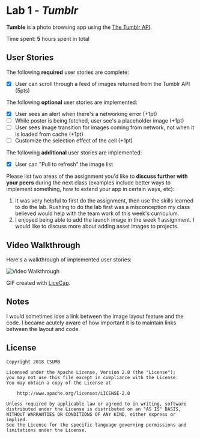 # Lab 1 - *Tumblr*

**Tumble** is a photo browsing app using the [The Tumblr API](https://www.tumblr.com/docs/en/api/v2#posts).

Time spent: **5** hours spent in total

## User Stories

The following **required** user stories are complete:

- [x] User can scroll through a feed of images returned from the Tumblr API (5pts)

The following **optional** user stories are implemented:

- [x] User sees an alert when there's a networking error (+1pt)
- [ ] While poster is being fetched, user see's a placeholder image (+1pt)
- [ ] User sees image transition for images coming from network, not when it is loaded from cache (+1pt)
- [ ] Customize the selection effect of the cell (+1pt)

The following **additional** user stories are implemented:

- [x] User can "Pull to refresh" the image list

Please list two areas of the assignment you'd like to **discuss further with your peers** during the next class (examples include better ways to implement something, how to extend your app in certain ways, etc):

1. It was very helpful to first do the assignment, then use the skills learned to do the lab. Rushing to do the lab first was a misconception my class believed would help with the team work of this week's curriculum.
2. I enjoyed being able to add the launch image in the week 1 assignment. I would like to discuss more about adding asset images to projects.

## Video Walkthrough

Here's a walkthrough of implemented user stories:

<img src='http://i.imgur.com/link/to/your/gif/file.gif' title='Video Walkthrough' width='' alt='Video Walkthrough' />

GIF created with [LiceCap](http://www.cockos.com/licecap/).

## Notes

I would sometimes lose a link between the image layout feature and the code. I became acutely aware of how important it is to maintain links between the layout and code.

## License

    Copyright 2018 CSUMB

    Licensed under the Apache License, Version 2.0 (the "License");
    you may not use this file except in compliance with the License.
    You may obtain a copy of the License at

        http://www.apache.org/licenses/LICENSE-2.0

    Unless required by applicable law or agreed to in writing, software
    distributed under the License is distributed on an "AS IS" BASIS,
    WITHOUT WARRANTIES OR CONDITIONS OF ANY KIND, either express or implied.
    See the License for the specific language governing permissions and
    limitations under the License.
